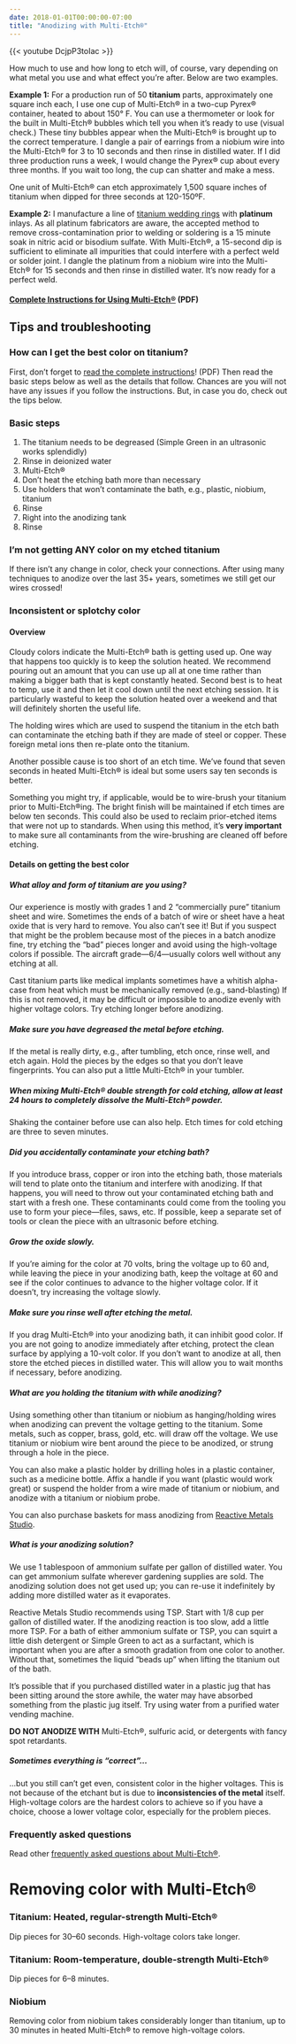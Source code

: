```yaml
---
date: 2018-01-01T00:00:00-07:00
title: "Anodizing with Multi-Etch®"
---
```


{{< youtube DcjpP3toIac >}}

How much to use and how long to etch will, of course, vary depending on what metal you use and what effect you’re after. Below are two examples.

**Example 1:** For a production run of 50 **titanium** parts, approximately one square inch each, I use one cup of Multi-Etch® in a two-cup Pyrex® container, heated to about 150° F. You can use a thermometer or look for the built in Multi-Etch® bubbles which tell you when it’s ready to use (visual check.) These tiny bubbles appear when the Multi-Etch® is brought up to the correct temperature. I dangle a pair of earrings from a niobium wire into the Multi-Etch® for 3 to 10 seconds and then rinse in distilled water. If I did three production runs a week, I would change the Pyrex® cup about every three months. If you wait too long, the cup can shatter and make a mess.

One unit of Multi-Etch® can etch approximately 1,500 square inches of titanium when dipped for three seconds at 120-150ºF.

**Example 2:** I manufacture a line of [titanium wedding rings](https://www.titaniumringsforever.com) with **platinum** inlays. As all platinum fabricators are aware, the accepted method to remove cross-contamination prior to welding or soldering is a 15 minute soak in nitric acid or bisodium sulfate. With Multi-Etch®, a 15-second dip is sufficient to eliminate all impurities that could interfere with a perfect weld or solder joint. I dangle the platinum from a niobium wire into the Multi-Etch® for 15 seconds and then rinse in distilled water. It’s now ready for a perfect weld.

#### [Complete Instructions for Using Multi-Etch®](/docs/MEInst.pdf) (PDF)

## Tips and troubleshooting

### How can I get the best color on titanium?

First, don’t forget to [read the complete instructions](/docs/MEInst.pdf)! (PDF) Then read the basic steps below as well as the details that follow. Chances are you will not have any issues if you follow the instructions. But, in case you do, check out the tips below.

### Basic steps

1. The titanium needs to be degreased (Simple Green in an ultrasonic works splendidly)
2. Rinse in deionized water
3. Multi-Etch®
4. Don’t heat the etching bath more than necessary
5. Use holders that won’t contaminate the bath, e.g., plastic, niobium, titanium
6. Rinse
7. Right into the anodizing tank
8. Rinse

### I’m not getting ANY color on my etched titanium

If there isn’t any change in color, check your connections. After using many techniques to anodize over the last 35+ years, sometimes we still get our wires crossed!

### Inconsistent or splotchy color

#### Overview

Cloudy colors indicate the Multi-Etch® bath is getting used up. One way that happens too quickly is to keep the solution heated. We recommend pouring out an amount that you can use up all at one time rather than making a bigger bath that is kept constantly heated. Second best is to heat to temp, use it and then let it cool down until the next etching session. It is particularly wasteful to keep the solution heated over a weekend and that will definitely shorten the useful life.

The holding wires which are used to suspend the titanium in the etch bath can contaminate the etching bath if they are made of steel or copper. These foreign metal ions then re-plate onto the titanium.

Another possible cause is too short of an etch time. We’ve found that seven seconds in heated Multi-Etch® is ideal but some users say ten seconds is better.

Something you might try, if applicable, would be to wire-brush your titanium prior to Multi-Etch®ing. The bright finish will be maintained if etch times are below ten seconds. This could also be used to reclaim prior-etched items that were not up to standards. When using this method, it’s **very important** to make sure all contaminants from the wire-brushing are cleaned off before etching.

#### Details on getting the best color

##### What alloy and form of titanium are you using?

Our experience is mostly with grades 1 and 2 “commercially pure” titanium sheet and wire. Sometimes the ends of a batch of wire or sheet have a heat oxide that is very hard to remove. You also can’t see it! But if you suspect that might be the problem because most of the pieces in a batch anodize fine, try etching the “bad” pieces longer and avoid using the high-voltage colors if possible. The aircraft grade—6/4—usually colors well without any etching at all.

Cast titanium parts like medical implants sometimes have a whitish alpha-case from heat which must be mechanically removed (e.g., sand-blasting) If this is not removed, it may be difficult or impossible to anodize evenly with higher voltage colors. Try etching longer before anodizing.

##### Make sure you have degreased the metal before etching.

If the metal is really dirty, e.g., after tumbling, etch once, rinse well, and etch again. Hold the pieces by the edges so that you don’t leave fingerprints. You can also put a little Multi-Etch® in your tumbler.

##### When mixing Multi-Etch® double strength for cold etching, allow at least 24 hours to completely dissolve the Multi-Etch® powder.

Shaking the container before use can also help. Etch times for cold etching are three to seven minutes.

##### Did you accidentally contaminate your etching bath?

If you introduce brass, copper or iron into the etching bath, those materials will tend to plate onto the titanium and interfere with anodizing. If that happens, you will need to throw out your contaminated etching bath and start with a fresh one. These contaminants could come from the tooling you use to form your piece—files, saws, etc. If possible, keep a separate set of tools or clean the piece with an ultrasonic before etching.

##### Grow the oxide slowly.

If you’re aiming for the color at 70 volts, bring the voltage up to 60 and, while leaving the piece in your anodizing bath, keep the voltage at 60 and see if the color continues to advance to the higher voltage color. If it doesn’t, try increasing the voltage slowly.

##### Make sure you rinse well after etching the metal.

If you drag Multi-Etch® into your anodizing bath, it can inhibit good color. If you are not going to anodize immediately after etching, protect the clean surface by applying a 10-volt color. If you don’t want to anodize at all, then store the etched pieces in distilled water. This will allow you to wait months if necessary, before anodizing.

##### What are you holding the titanium with while anodizing?

Using something other than titanium or niobium as hanging/holding wires when anodizing can prevent the voltage getting to the titanium. Some metals, such as copper, brass, gold, etc. will draw off the voltage. We use titanium or niobium wire bent around the piece to be anodized, or strung through a hole in the piece.

You can also make a plastic holder by drilling holes in a plastic container, such as a medicine bottle. Affix a handle if you want (plastic would work great) or suspend the holder from a wire made of titanium or niobium, and anodize with a titanium or niobium probe.

You can also purchase baskets for mass anodizing from [Reactive Metals Studio](http://reactivemetals.com/).

##### What is your anodizing solution?

We use 1 tablespoon of ammonium sulfate per gallon of distilled water. You can get ammonium sulfate wherever gardening supplies are sold. The anodizing solution does not get used up; you can re-use it indefinitely by adding more distilled water as it evaporates.

Reactive Metals Studio recommends using TSP. Start with 1/8 cup per gallon of distilled water. If the anodizing reaction is too slow, add a little more TSP. For a bath of either ammonium sulfate or TSP, you can squirt a little dish detergent or Simple Green to act as a surfactant, which is important when you are after a smooth gradation from one color to another. Without that, sometimes the liquid “beads up” when lifting the titanium out of the bath.

It’s possible that if you purchased distilled water in a plastic jug that has been sitting around the store awhile, the water may have absorbed something from the plastic jug itself. Try using water from a purified water vending machine.

**DO NOT ANODIZE WITH** Multi-Etch®, sulfuric acid, or detergents with fancy spot retardants.

##### Sometimes everything is “correct”…

…but you still can’t get even, consistent color in the higher voltages. This is not because of the etchant but is due to **inconsistencies of the metal** itself. High-voltage colors are the hardest colors to achieve so if you have a choice, choose a lower voltage color, especially for the problem pieces.

### Frequently asked questions

Read other [frequently asked questions about Multi-Etch®](/faq/).

# Removing color with Multi-Etch®

### Titanium: Heated, regular-strength Multi-Etch®

Dip pieces for 30–60 seconds. High-voltage colors take longer.

### Titanium: Room-temperature, double-strength Multi-Etch®

Dip pieces for 6–8 minutes.

### Niobium

Removing color from niobium takes considerably longer than titanium, up to 30 minutes in heated Multi-Etch® to remove high-voltage colors.
